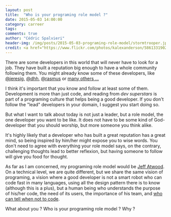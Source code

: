 ```yaml
---
layout: post
title:  "Who is your programing role model ?"
date: 2015-05-03 14:00:00
category: carreer
tags: 
comments: true
author: "Cédric Spalvieri"
header-img: /img/posts/2015-05-03-programing-role-model/stormtrooper.jpg
credit: <a href="https://www.flickr.com/photos/kalexanderson/5861331902">Kristina Alexanderson</a>
---
```


There are some developers in this world that will never have to look for a job. They have built a reputation big enough to have a whole community following them. You might already know some of these developers, like [@jeresig](http://twitter.com/jeresig), [@dhh](http://twitter.com), [@rasmus](http://twitter.com/rasmus) or [many others ...](http://mashable.com/2009/06/04/developers-tips-twitter/)
<!--more-->

I think it's important that you know and follow at least some of them. Development is more than just code, and reading from _dev superstars_  is part of a programing culture that helps being a good developer. If you don't follow the "lead" developers in your domain, I suggest you start doing so.

But what I want to talk about today is not just a leader, but a role model, the one developer you want to be like. It does not have to be some kind of God-developer that you should worship, but more someone you think alike.

It's highly likely that a developer who has built a great reputation has a great mind, so being inspired by him/her might expose you to wise words. You don't need to agree with everything your role model says, on the contrary, challenging thoughts lead to better reflexion, but having someone to follow will give you food for thought.

As far as I am concerned, my programing role model would be [Jeff Atwood](http://blog.codinghorror.com/). On a technical level, we are quite different, but we share the same vision of programing, a vision where a good developer is not a smart robot who can code fast in many languages, using all the design pattern there is to know (although this is a plus), but a human being who understands the purpose of his/her code, the need of its users, the importance of his team, and [who can tell when not to code](http://blog.codinghorror.com/can-your-team-pass-the-elevator-test/).

What about you ? Who is your programing role model ? Why ?
